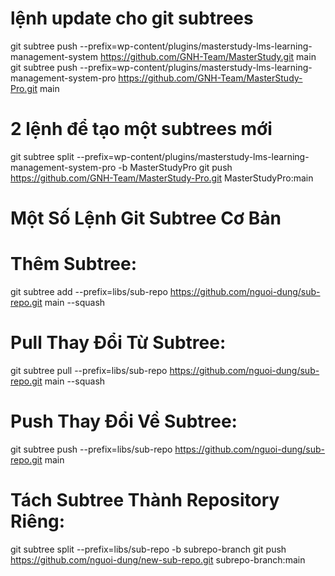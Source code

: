 # lệnh update cho git subtrees
git subtree push --prefix=wp-content/plugins/masterstudy-lms-learning-management-system https://github.com/GNH-Team/MasterStudy.git main
git subtree push --prefix=wp-content/plugins/masterstudy-lms-learning-management-system-pro https://github.com/GNH-Team/MasterStudy-Pro.git main

# 2 lệnh để tạo một subtrees mới
git subtree split --prefix=wp-content/plugins/masterstudy-lms-learning-management-system-pro -b MasterStudyPro
git push https://github.com/GNH-Team/MasterStudy-Pro.git MasterStudyPro:main


# Một Số Lệnh Git Subtree Cơ Bản
# Thêm Subtree:
git subtree add --prefix=libs/sub-repo https://github.com/nguoi-dung/sub-repo.git main --squash

# Pull Thay Đổi Từ Subtree:
git subtree pull --prefix=libs/sub-repo https://github.com/nguoi-dung/sub-repo.git main --squash

# Push Thay Đổi Về Subtree:
git subtree push --prefix=libs/sub-repo https://github.com/nguoi-dung/sub-repo.git main

# Tách Subtree Thành Repository Riêng:
git subtree split --prefix=libs/sub-repo -b subrepo-branch
git push https://github.com/nguoi-dung/new-sub-repo.git subrepo-branch:main
